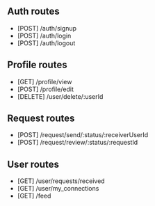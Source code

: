 ## Auth routes

- [POST] /auth/signup
- [POST] /auth/login
- [POST] /auth/logout

## Profile routes

- [GET] /profile/view
- [POST] /profile/edit
- [DELETE] /user/delete/:userId

## Request routes

- [POST] /request/send/:status/:receiverUserId
- [POST] /request/review/:status/:requestId

## User routes
- [GET] /user/requests/received
- [GET] /user/my_connections
- [GET] /feed
